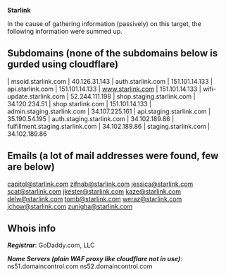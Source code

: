 **Starlink**

In the cause of gathering information (passively) on this target, the following information were summed up.

Subdomains (none of the subdomains below is gurded using cloudflare)
--

| msoid.starlink.com | 40.126.31.143 
| auth.starlink.com | 151.101.14.133 
| api.starlink.com | 151.101.14.133 
| www.starlink.com | 151.101.14.133 
| wifi-update.starlink.com | 52.244.111.198 
| shop.staging.starlink.com | 34.120.234.51 
| shop.starlink.com | 151.101.14.133 
| admin.staging.starlink.com | 34.107.225.161 
| api.staging.starlink.com | 35.190.54.195
| auth.staging.starlink.com | 34.102.189.86
| fulfillment.staging.starlink.com | 34.102.189.86 
| staging.starlink.com | 34.102.189.86




Emails (a lot of mail addresses were found, few are below)
--

capitol@starlink.com
zifnab@starlink.com
jessica@starlink.com
scat@starlink.com
jkester@starlink.com
kaze@starlink.com
delw@starlink.com
tomb@starlink.com
weraz@starlink.com
jchow@starlink.com
zunigha@starlink.com


Whois info
--
***Registrar***:
GoDaddy.com, LLC

***Name Servers (plain WAF proxy like cloudflare not in use)***:
ns51.domaincontrol.com
ns52.domaincontrol.com
